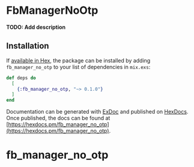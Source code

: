 # FbManagerNoOtp

**TODO: Add description**

## Installation

If [available in Hex](https://hex.pm/docs/publish), the package can be installed
by adding `fb_manager_no_otp` to your list of dependencies in `mix.exs`:

```elixir
def deps do
  [
    {:fb_manager_no_otp, "~> 0.1.0"}
  ]
end
```

Documentation can be generated with [ExDoc](https://github.com/elixir-lang/ex_doc)
and published on [HexDocs](https://hexdocs.pm). Once published, the docs can
be found at [https://hexdocs.pm/fb_manager_no_otp](https://hexdocs.pm/fb_manager_no_otp).

# fb_manager_no_otp
